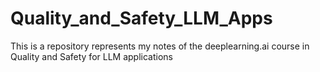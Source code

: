 # Quality_and_Safety_LLM_Apps
This is a repository represents my notes of the deeplearning.ai course in Quality and Safety for LLM applications
